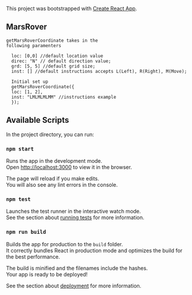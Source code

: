 This project was bootstrapped with [Create React App](https://github.com/facebook/create-react-app).

## MarsRover
```
getMarsRoverCoordinate takes in the 
following paramenters

  loc: [0,0] //default location value
  direc: "N" // default direction value;
  grd: [5, 5] //default grid size;
  inst: [] //default instructions accepts L(Left), R(Right), M(Move);
  
  Initial set up 
  getMarsRoverCoordinate({
  loc: [1, 2],
  inst: "LMLMLMLMM" //instructions example
  });

```

## Available Scripts

In the project directory, you can run:

### `npm start`

Runs the app in the development mode.<br />
Open [http://localhost:3000](http://localhost:3000) to view it in the browser.

The page will reload if you make edits.<br />
You will also see any lint errors in the console.

### `npm test`

Launches the test runner in the interactive watch mode.<br />
See the section about [running tests](https://facebook.github.io/create-react-app/docs/running-tests) for more information.

### `npm run build`

Builds the app for production to the `build` folder.<br />
It correctly bundles React in production mode and optimizes the build for the best performance.

The build is minified and the filenames include the hashes.<br />
Your app is ready to be deployed!

See the section about [deployment](https://facebook.github.io/create-react-app/docs/deployment) for more information.
